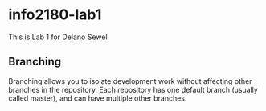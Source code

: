 # info2180-lab1
This is Lab 1 for Delano Sewell

## Branching

Branching allows you to isolate development work without affecting other branches in the repository. Each repository has one default branch (usually called master), and can have multiple other branches.